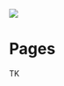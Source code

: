 ![](https://graphics.thomsonreuters.com/style-assets/images/logos/reuters-graphics-logo/svg/graphics-logo-color-dark.svg)

# Pages

TK
